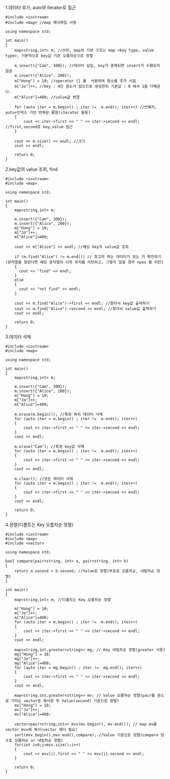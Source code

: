 1.데이터 추가, auto와 iterator로 접근

    #include <iostream>
    #include <map> //map 헤더파일 사용

    using namespace std;

    int main()
    {
        map<string,int> m; //선언, map의 기본 구조는 map <key type, value type>, 기본적으로 key값 기준 오름차순으로 정렬
        
        m.insert({"Cam", 300}); //데이터 삽입, key가 중복되면 insert가 수행되지 않음
        m.insert({"Alice", 200});
        m["Hong"] = 10; //operator [] 를  사용하여 원소를 추가 시킴
        m["Jo"]++; //key : 4인 원소가 없으므로 생성한뒤 기본값 : 0 에서 1을 더해준다.
        m["Alice"]=400; //value값 변경

        for (auto iter = m.begin() ; iter !=  m.end(); iter++) //반복자, auto+인덱스 기반 반복문 활용(iterator 활용)
        {
            cout << iter->first << " " << iter->second << endl; //first,second로 key,value 접근
        }
        
        cout << m.size() << endl; //크기
        cout << endl;

        return 0;
    }
    
2.key값의 value 조회, find

    #include <iostream>
    #include <map>

    using namespace std;

    int main()
    {
        map<string,int> m;

        m.insert({"Cam", 300});
        m.insert({"Alice", 200});
        m["Hong"] = 10;
        m["Jo"]++;
        m["Alice"]=400;

        cout << m["Alice"] << endl; //해당 key의 value값 조회

        if (m.find("Alice") != m.end()) // 찾고자 하는 데이터가 있는 지 확인하기(문자열을 찾았다면 해당 문자열의 시작 위치를 리턴하고, 그렇지 않을 경우 npos 를 리턴)
        {
          cout << "find" << endl;
        }
        else
        {
          cout << "not find" << endl;
        }

        cout << m.find("Alice")->first << endl; //찾아서 key값 출력하기
        cout << m.find("Alice")->second << endl; //찾아서 value값 출력하기
        cout << endl;

        return 0;
    }
    
3.데이터 삭제

    #include <iostream>
    #include <map>

    using namespace std;

    int main()
    {
        map<string,int> m;

        m.insert({"Cam", 300});
        m.insert({"Alice", 200});
        m["Hong"] = 10;
        m["Jo"]++;
        m["Alice"]=400;

        m.erase(m.begin()); //특정 위치 데이터 삭제
        for (auto iter = m.begin() ; iter !=  m.end(); iter++)
        {
            cout << iter->first << " " << iter->second << endl;
        }
        cout << endl;

        m.erase("Cam"); //특정 key값 삭제
        for (auto iter = m.begin() ; iter !=  m.end(); iter++)
        {
            cout << iter->first << " " << iter->second << endl;
        }
        cout << endl;

        m.clear(); //모든 데이터 삭제
        for (auto iter = m.begin() ; iter !=  m.end(); iter++)
        {
            cout << iter->first << " " << iter->second << endl;
        }
        cout << endl;

        return 0;
    }
    
4.정렬(디폴트는 Key 오름차순 정렬)

    #include <iostream>
    #include <map>
    #include <vector>

    using namespace std;

    bool compare(pair<string, int> a, pair<string, int> b)
    {
        return a.second > b.second; //Value로 정렬(부호로 오름차순, 내림차순 정렬)
    }

    int main()
    {
        map<string,int> m; //디폴트는 Key 오름차순 정렬

        m["Hong"] = 10;
        m["Jo"]++;
        m["Alice"]=400;
        for (auto iter = m.begin() ; iter !=  m.end(); iter++)
        {
            cout << iter->first << " " << iter->second << endl;
        }
        cout << endl;

        map<string,int,greater<string>> mg; // Key 내림차순 정렬(greater 사용)
        mg["Hong"] = 10;
        mg["Jo"]++;
        mg["Alice"]=400;
        for (auto iter = mg.begin() ; iter !=  mg.end(); iter++)
        {
            cout << iter->first << " " << iter->second << endl;
        }
        cout << endl;

        map<string,int,greater<string>> mv; // Value 오름차순 정렬(pair를 원소로 가지는 vector로 복사한 후 Value(second) 기준으로 정렬)
        mv["Hong"] = 10;
        mv["Jo"]++;
        mv["Alice"]=400;

        vector<pair<string,int>> mvv(mv.begin(), mv.end()); // map mv를 vector mvv에 복사(vector 헤더 필요)
        sort(mvv.begin(),mvv.end(),compare); //Value 기준으로 정렬(compare 함수로 오름차순 or 내림차순 정렬)
        for(int i=0;i<mvv.size();i++)
        {
            cout << mvv[i].first << " " << mvv[i].second << endl;
        }

        return 0;
    }

